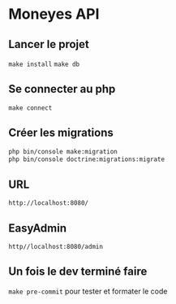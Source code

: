 # Moneyes API 
## Lancer le projet
`make install`
`make db`
## Se connecter au php
``make connect``
## Créer les migrations
```bash
php bin/console make:migration
php bin/console doctrine:migrations:migrate
```
## URL
``http://localhost:8080/``
## EasyAdmin
``http//localhost:8080/admin``
## Un fois le dev terminé faire
``make pre-commit``
pour tester et formater le code
